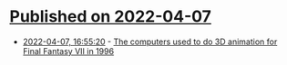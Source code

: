 # [Published on 2022-04-07](index.md)

* [2022-04-07, 16:55:20](https://news.ycombinator.com/item?id=30947153) - [The computers used to do 3D animation for Final Fantasy VII in 1996](https://lunduke.substack.com/p/the-computers-used-to-do-3d-animation)
